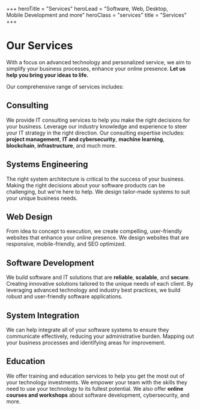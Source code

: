 +++
heroTitle = "Services"
heroLead = "Software, Web, Desktop,<br>Mobile Development and more"
heroClass = "services"
title = "Services"
+++

<h1>Our Services</h1>
<p>
With a focus on advanced technology and personalized service, we aim to simplify your business processes,
enhance your online presence. <b>Let us help you bring your ideas to life.</b>
</p>
<p>Our comprehensive range of services includes:</p>
<div class="split-container">
  <div class="content-section">
    <h2>Consulting</h2>
    <p>
      We provide IT consulting services to help you make the right decisions for your business.
      Leverage our industry knowledge and experience to steer your IT strategy in the right direction.
      Our consulting expertise includes: <b>project management</b>, <b>IT and cybersecurity</b>, <b>machine learning</b>, <b>blockchain</b>, <b>infrastructure</b>, and much more.
    </p>
    <h2>Systems Engineering</h2>
    <p>
      The right system architecture is critical to the success of your business.
      Making the right decisions about your software products can be challenging, but we're here to help.
      We design tailor-made systems to suit your unique business needs.
    </p>
    <h2>Web Design</h2>
    <p>
      From idea to concept to execution, we create compelling, user-friendly websites that enhance your online presence.
      We design websites that are responsive, mobile-friendly, and SEO optimized.
    </p>
  </div>
  <div class="content-section">
    <h2>Software Development</h2>
    <p>
      We build software and IT solutions that are <b>reliable</b>, <b>scalable</b>, and <b>secure</b>.
      Creating innovative solutions tailored to the unique needs of each client.
      By leveraging advanced technology and industry best practices, we build robust and user-friendly software applications.
    </p>
    <h2>System Integration</h2>
    <p>
      We can help integrate all of your software systems to ensure they communicate effectively, reducing your administrative burden.
      Mapping out your business processes and identifying areas for improvement.
    </p>
    <h2>Education</h2>
    <p>
      We offer training and education services to help you get the most out of your technology investments.
      We empower your team with the skills they need to use your technology to its fullest potential.
      We also offer <b>online courses and workshops</b> about software development, cybersecurity, and more.
    </p>
  </div>
</div>
